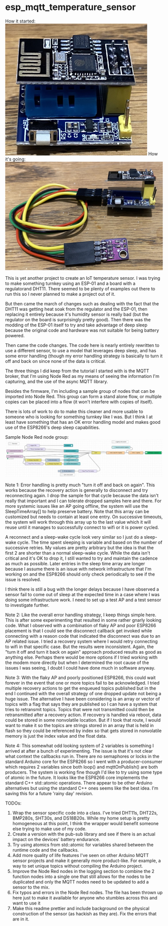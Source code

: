# esp_mqtt_temperature_sensor

How it started:
![how it started](https://github.com/mattlazarowitz/esp_mqtt_temperature_sensor/blob/main/images/inital.jpg)
How it's going:
![How its going](https://github.com/mattlazarowitz/esp_mqtt_temperature_sensor/blob/main/images/current.jpg)

This is yet another project to create an IoT temperature sensor. 
I was trying to make something turnkey using an ESP-01 and a board with a regulatorand DHT11. There seemed to be plenty of examples out there to run this so I never planned to make a project out of it.

But then came the march of changes such as dealing with the fact that the DHT11 was getting heat soak from the regulator and the ESP-01, then replacing it entirely because it's humidity sensor is really bad (but the regulator on the board is surprisingly pretty good). Then there was the modding of the ESP-01 itself to try and take advantage of deep sleep because the original code and hardware was not suitable for being battery powered.

Then came the code changes. The code here is nearly entirely rewritten to use a different sensor, to use a model that leverages deep sleep, and has some error handling (though my error handling strategy is basically to turn it off and back on since none of the data is critical. 

The three things I did keep from the tutorial I started with is the MQTT broker, that I'm using Node Red as my means of seeing the information I'm capturing, and the use of the async MQTT library.

Besides the firmware, I'm including a sample group of nodes that can be imported into Node Red. This group can form a stand alone flow, or multiple copies can be placed into a flow (it won't interfere with copies of itself).

There is lots of work to do to make this cleaner and more usable to someone who is looking for something turnkey like I was. But I think I at least have something that has an OK error handling model and makes good use of the ESP8266's deep sleep capabilities. 

Sample Node Red node group:
![Sample Node Red node group](https://github.com/mattlazarowitz/esp_mqtt_temperature_sensor/blob/main/images/flow.JPG)

Note 1:
Error handling is pretty much "turn it off and back on again".
This works because the recovery action is generally to disconnect and try reconnecting again.
I drop the sample for that cycle because the data isn't really that important and I can tolerate dropped samples here and there.
For more systemic issues like an AP going offline, the system will use the SleepTimeArray[] to help preserve battery.
Note that this array can be customized but needs to contain at least one entry.
On successive timeouts, the system will work through this array up to the last value which it will reuse until it manages to successfully connect to wifi or it is power cycled.

A reconnect and a sleep-wake cycle look very similar so I just do a sleep-wake cycle. 
The time spent sleeping is variable and based on the number of successive retries. 
My values are pretty arbitrary but the idea is that the first 2 are shorter than a normal sleep-wake cycle. 
While the data isn't critical and it's OK to drop it, I still wanted to try and maintain the cadence as much as possible. 
Later entries in the sleep time array are longer because I assume there is an issue with network infrastructure that I'm working on and the ESP8266 should only check periodically to see if the issue is resolved.

I think there is still a bug with the longer delays because I have observed a sensor fail to come out of sleep at the expected time in a case where I was doing some infrastructure work. 
I need to set up a test AP and a test sensor to investigate further.


Note 2:
Like the overall error handling strategy, I keep things simple here. This is after some experimenting that resulted in some rather gnarly looking code.
What I observed with a combination of flaky AP and poor ESP8266 placement is that I could see the disconnect callback get invoked while connecting with a reason code that indicated the disconnect was due to an AP related issue.
I tried a recovery system where I would retry connecting to wifi in that specific case. But the results were inconsistent. Again, the "turn it off and turn it back on again" approach produced results as good as anything else.
Perhaps there would be more options if I tried working with the modem more directly but when I determined the root cause of the issues I was seeing, I doubt I could have done much in software anyway.


Note 3:
With the flaky AP and poorly positioned ESP8266, this could wait forever in the event that one or more topics fail to be acknowledged. 
I tried multiple recovery actions to get the enqueued topics published but in the end I continued with the overall strategy of one dropped update not being a huge issue.
The alternative I have been considering is an array or vector of topics with a flag that says they are published so I can have a system that tries to retransmit topics. 
Topics that were not transmitted could then be retransmitted after a recovery action. If recovery is handled via reboot, data could be stored in some nonvolatile location.
But if I took that route, I would want to make it so the topics are strings stored in an array that is held in flash so they could be referenced by index so that gets stored in nonvolatile memory is just the index value and the float data.

Note 4:
This somewhat odd looking system of 2 variables is something I arrived at after a bunch of experimenting.
The issue is that it's not clear what context the callbacks run in. There are no semaphores or locks in the standard Arduino core for the ESP8266 so I went with a producer-consumer which requires 2 variables since both loop() and mqttOnPublish() are both producers.
The system is working fine though I'd like to try using some type of atomic in the future. It looks like the ESP8266 core implements the standard C++ std::atomic operations. 
There appear to be other Arduino alternatives but using the standard C++ ones seems like the best idea. I'm saving this for a future 'rainy day' revision. 

TODOs:
1) Wrap the sensor specific code into a class. I've tried DHT11s, DHT22s, BMP280s, SHT30s, and DS18B20s. While my home setup is pretty homogeneous at this point, I think the wrapper would benefit someone else trying to make use of my code.
2) Create a version with the pub-sub library and see if there is an actual impact on the devices' battery endurance. 
3) Try using atomics from std::atomic for variables shared between the runtime code and the callbacks.
4) Add more quality of life features I've seen on other Arduino MQTT sensor projects and make it generally more product-like. For example, a way to set unique topics without compiling the Arduino project.
5) Improve the Node Red nodes in the logging section to combine the 2 function nodes into a single one that still allows for the nodes to be duplicated and only the MQTT nodes need to be updated to add a sensor to the mix.
6) Fix typos and errors in the Node Red nodes. The file has been thrown up here just to make it available for anyone who stumbles across this and want to use it
6) Make this readme prettier and include background on the physical construction of the sensor (as hackish as they are). Fix the errors that are in it.


